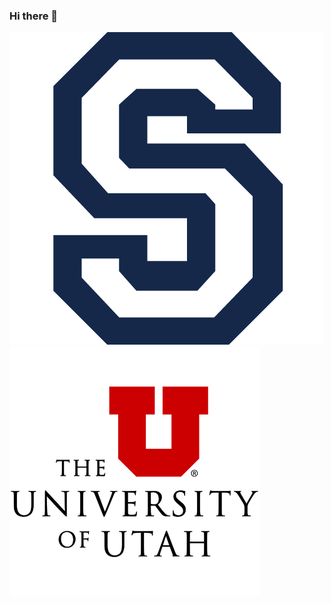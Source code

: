 ### Hi there 👋

[![](https://github.com/ethanbowles03/ethanbowles03/blob/main/resources/SkylineStock.png)](https://github.com/ethanbowles03/ethanbowles03)
[![](https://github.com/ethanbowles03/ethanbowles03/blob/main/resources/UofUStock.png)](https://github.com/ethanbowles03/ethanbowles03)

<!--
**ethanbowles03/ethanbowles03** is a ✨ _special_ ✨ repository because its `README.md` (this file) appears on your GitHub profile.

Here are some ideas to get you started:

- 🔭 I’m currently working on ...
- 🌱 I’m currently learning ...
- 👯 I’m looking to collaborate on ...
- 🤔 I’m looking for help with ...
- 💬 Ask me about ...
- 📫 How to reach me: ...
- 😄 Pronouns: ...
- ⚡ Fun fact: ...
-->
